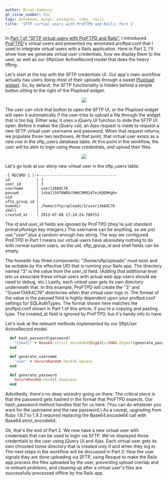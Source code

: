 ```yaml
---
author: Brian Gadoury
gh_issue_number: 832
tags: database, mysql, postgres, ruby, rails
title: 'SFTP virtual users with ProFTPD and Rails: Part 2'
---
```




In [Part 1 of "SFTP virtual users with ProFTPD and Rails"](/blog/2012/12/20/sftp-virtual-users-with-proftpd-and), I introduced [ProFTPD](http://www.proftpd.org/)'s virtual users and presented my annotated proftpd.conf that I used to integrate virtual users with a Rails application. Here in Part 2, I'll show how we generate virtual user credentials, how we display them to the user, as well as our SftpUser ActiveRecord model that does the heavy lifting. 

Let's start at the top with the SFTP credentials UI. Our app's main workflow actually has users doing most of their uploads through a sweet [Plupload widget](http://www.plupload.com/). So, by default, the SFTP functionality is hidden behind a simple button sitting to the right of the Plupload widget:

<div class="separator" style="clear: both; text-align: center;"><img border="0" src="/blog/2013/07/10/sftp-virtual-users-with-proftpd-and/image-0.png"/></div>

The user can click that button to open the SFTP UI, or the Plupload widget will open it automatically if the user tries to upload a file through the widget that is too big. Either way, it uses a jQuery UI function to slide the SFTP UI open. Before it makes the jQuery call, an Ajax request is made to request a new SFTP virtual user username and password. When that request returns, we populate those two textboxes. At that point, that virtual user exists as a new row in the sftp_users database table. At this point in the workflow, the user will be able to login using those credentials, and upload their files.

<div class="separator" style="clear: both; text-align: center;"><img border="0" src="/blog/2013/07/10/sftp-virtual-users-with-proftpd-and/image-1.png"/></div>

Let's go look at our shiny new virtual user in the sftp_users table:

```nohighlight
-[ RECORD 1 ]-+-----------------------------------
id            | 1
user_id       | 3
username      | user13A84C76
passwd        | {sha1}5kT0WDb/5H6C8M92dTeiKQO0Kg0=
uid           |
sftp_group_id |
homedir       | /home/sftp/uploads/3/user13A84C76
shell         |
created_at    | 2013-07-08 17:24:24.780753
```

The id and user_id fields are ignored by ProFTPD (they're just standard primary/foreign key integers.) The username can be anything, so we just use "user" plus a random-enough hex string. The way we configured ProFTPD in Part 1 means our virtual users have absolutely nothing to do with normal system users, so the uid, sftp_group_id and shell fields can be empty. 

The homedir has three components: "/home/sftp/uploads" must exist and be writable by the effective UID that is running your Rails app. The directory named "3" is the value from the user_id field. (Adding that additional level lets us associate these virtual users with actual web app users should we need to debug, etc.) Lastly, each *virtual* user gets its own directory underneath that. In this example, ProFTPD will create the "3" and "3/user13A84C76" directories when that virtual user logs in. The format of the value in the passwd field is highly dependent upon your proftpd.conf settings for SQLAuthTypes. The format shown here matches the proftpd.conf shown in Part 1 of this article, if you're a copying and pasting type. The created_at field is ignored by ProFTPD, but it's handy info to have.

Let's look at the relevant methods implemented by our SftpUser ActiveRecord model.

```ruby
  def hash_password(password)
    "{sha1}" + Base64.strict_encode64(Digest::SHA1.digest(generate_password))
  end

  def generate_username
    'user' + SecureRandom.hex(4).upcase
  end

  def generate_password
    SecureRandom.hex(8).downcase
  end
```

Admittedly, there's no deep wizardry going on there. The critical piece is that the password gets hashed in the format that ProFTPD expects. Our hash_password method handles that for us here. (You can do whatever you want for the username and the raw password.) As a caveat, upgrading from Ruby 1.8.7 to 1.9.3 required replacing the Base64.encode64 call with Base64.strict_encode64.

Ok, that's the end of Part 2. We now have a new virtual user with credentials that can be used to login via SFTP. We've displayed those credentials to the user using jQuery UI and Ajax. Each virtual user gets its own chrooted home directory that is created only if and when they log in. The next steps in the workflow will be discussed in Part 3: How the user signals they are done uploading via SFTP, using Resque to make the Rails app process the files uploaded by the user, preventing upload overlap and re-entrant problems, and cleaning up after a virtual user's files are successfully processed offline by the Rails app.


